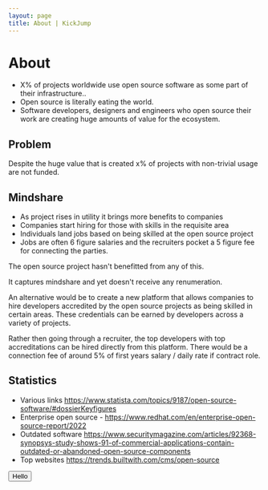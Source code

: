 ```yaml
---
layout: page
title: About | KickJump
---
```


<script>
  import { Button } from '$components';
</script>

# About

- X% of projects worldwide use open source software as some part of their infrastructure..
- Open source is literally eating the world.
- Software developers, designers and engineers who open source their work are creating huge amounts of value for the ecosystem.

## Problem

Despite the huge value that is created x% of projects with non-trivial usage are not funded.

## Mindshare

- As project rises in utility it brings more benefits to companies
- Companies start hiring for those with skills in the requisite area
- Individuals land jobs based on being skilled at the open source project
- Jobs are often 6 figure salaries and the recruiters pocket a 5 figure fee for connecting the parties.

The open source project hasn't benefitted from any of this.

It captures mindshare and yet doesn't receive any renumeration.

An alternative would be to create a new platform that allows companies to hire developers accredited by the open source projects as being skilled in certain areas. These credentials can be earned by developers across a variety of projects.

Rather then going through a recruiter, the top developers with top accreditations can be hired directly from this platform. There would be a connection fee of around 5% of first years salary / daily rate if contract role.

## Statistics

- Various links https://www.statista.com/topics/9187/open-source-software/#dossierKeyfigures
- Enterprise open source - https://www.redhat.com/en/enterprise-open-source-report/2022
- Outdated software https://www.securitymagazine.com/articles/92368-synopsys-study-shows-91-of-commercial-applications-contain-outdated-or-abandoned-open-source-components
- Top websites https://trends.builtwith.com/cms/open-source

<Button>Hello</Button>
